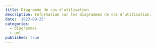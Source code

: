 ```yaml
---
title: Diagramme de cas d'utilisation
description: Information sur les diagrammes de cas d'utilisation.
date: '2023-09-25'
categories:
  - diagrammes
  - uml
published: true
---
```

